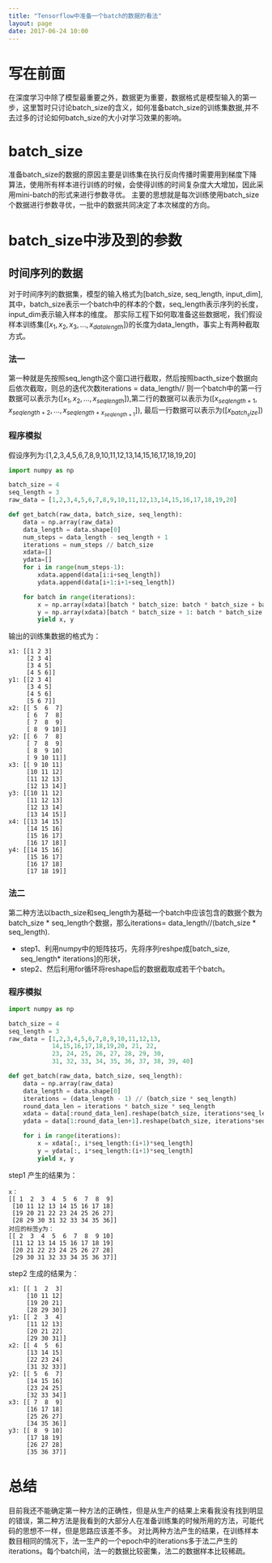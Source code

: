 ```yaml
---
title: "Tensorflow中准备一个batch的数据的看法"
layout: page
date: 2017-06-24 10:00
---
```


# 写在前面
在深度学习中除了模型最重要之外，数据更为重要，数据格式是模型输入的第一步，这里暂时只讨论batch_size的含义，如何准备batch_size的训练集数据,并不去过多的讨论如何batch_size的大小对学习效果的影响。

# batch_size
准备batch_size的数据的原因主要是训练集在执行反向传播时需要用到梯度下降算法，使用所有样本进行训练的时候，会使得训练的时间复杂度大大增加，因此采用mini-batch的形式来进行参数寻优。
主要的思想就是每次训练使用batch_size个数据进行参数寻优，一批中的数据共同决定了本次梯度的方向。

# batch_size中涉及到的参数
## 时间序列的数据
对于时间序列的数据集，模型的输入格式为[batch_size, seq_length, input_dim], 其中，batch_size表示一个batch中的样本的个数，seq_length表示序列的长度，input_dim表示输入样本的维度。
那实际工程下如何取准备这些数据呢，我们假设样本训练集$([x_1, x_2, x_3, ..., x_{datalength}])$的长度为data_length，事实上有两种截取方式。
### 法一
第一种就是先按照seq_length这个窗口进行截取，然后按照bacth_size个数据向后依次截取，则总的迭代次数iterations = data_length// 则一个batch中的第一行数据可以表示为$([x_1, x_2, ...,x_{seqlength}])$,第二行的数据可以表示为$([x_{seqlength+1}, x_{seqlength+2}, ..., x_{seqlength+x_{seqlength+1}}])$, 最后一行数据可以表示为$([x_{batch_size}])$
### 程序模拟
假设序列为:[1,2,3,4,5,6,7,8,9,10,11,12,13,14,15,16,17,18,19,20]

```python
import numpy as np

batch_size = 4
seq_length = 3
raw_data = [1,2,3,4,5,6,7,8,9,10,11,12,13,14,15,16,17,18,19,20]

def get_batch(raw_data, batch_size, seq_length):
    data = np.array(raw_data)
    data_length = data.shape[0]
    num_steps = data_length - seq_length + 1
    iterations = num_steps // batch_size
    xdata=[]
    ydata=[]
    for i in range(num_steps-1):
        xdata.append(data[i:i+seq_length])
        ydata.append(data[i+1:i+1+seq_length])

    for batch in range(iterations):
        x = np.array(xdata)[batch * batch_size: batch * batch_size + batch_size, :]
        y = np.array(xdata)[batch * batch_size + 1: batch * batch_size + 1 + batch_size, :]
        yield x, y
```
输出的训练集数据的格式为：
```
x1: [[1 2 3]
     [2 3 4]
     [3 4 5]
     [4 5 6]]
y1: [[2 3 4]
     [3 4 5]
     [4 5 6]
     [5 6 7]]
x2: [[ 5  6  7]
     [ 6  7  8]
     [ 7  8  9]
     [ 8  9 10]]
y2: [[ 6  7  8]
     [ 7  8  9]
     [ 8  9 10]
     [ 9 10 11]]
x3: [[ 9 10 11]
     [10 11 12]
     [11 12 13]
     [12 13 14]]
y3: [[10 11 12]
     [11 12 13]
     [12 13 14]
     [13 14 15]]
x4: [[13 14 15]
     [14 15 16]
     [15 16 17]
     [16 17 18]]
y4: [[14 15 16]
     [15 16 17]
     [16 17 18]
     [17 18 19]]
```


### 法二
第二种方法以bacth_size和seq_length为基础一个batch中应该包含的数据个数为batch_size * seq_length个数据，那么iterations= data_length//(batch_size * seq_length).
- step1、利用numpy中的矩阵技巧，先将序列reshpe成[batch_size, seq_length* iterations]的形状，
- step2、然后利用for循环将reshape后的数据截取成若干个batch。

### 程序模拟

```python
import numpy as np

batch_size = 4
seq_length = 3
raw_data = [1,2,3,4,5,6,7,8,9,10,11,12,13,
            14,15,16,17,18,19,20, 21, 22, 
            23, 24, 25, 26, 27, 28, 29, 30, 
            31, 32, 33, 34, 35, 36, 37, 38, 39, 40]

def get_batch(raw_data, batch_size, seq_length):
    data = np.array(raw_data)
    data_length = data.shape[0]
    iterations = (data_length - 1) // (batch_size * seq_length)
    round_data_len = iterations * batch_size * seq_length
    xdata = data[:round_data_len].reshape(batch_size, iterations*seq_length)
    ydata = data[1:round_data_len+1].reshape(batch_size, iterations*seq_length)

    for i in range(iterations):
        x = xdata[:, i*seq_length:(i+1)*seq_length]
        y = ydata[:, i*seq_length:(i+1)*seq_length]
        yield x, y
```
step1 产生的结果为：

```
x：
[[ 1  2  3  4  5  6  7  8  9]
 [10 11 12 13 14 15 16 17 18]
 [19 20 21 22 23 24 25 26 27]
 [28 29 30 31 32 33 34 35 36]]
对应的标签y为：
[[ 2  3  4  5  6  7  8  9 10]
 [11 12 13 14 15 16 17 18 19]
 [20 21 22 23 24 25 26 27 28]
 [29 30 31 32 33 34 35 36 37]]
```
step2 生成的结果为：
```
x1: [[ 1  2  3]
     [10 11 12]
     [19 20 21]
     [28 29 30]]
y1: [[ 2  3  4]
     [11 12 13]
     [20 21 22]
     [29 30 31]]
x2: [[ 4  5  6]
     [13 14 15]
     [22 23 24]
     [31 32 33]]
y2: [[ 5  6  7]
     [14 15 16]
     [23 24 25]
     [32 33 34]]
x3: [[ 7  8  9]
     [16 17 18]
     [25 26 27]
     [34 35 36]]
y3: [[ 8  9 10]
     [17 18 19]
     [26 27 28]
     [35 36 37]]
```

# 总结
目前我还不能确定第一种方法的正确性，但是从生产的结果上来看我没有找到明显的错误，第二种方法是我看到的大部分人在准备训练集的时候所用的方法，可能代码的思想不一样，但是思路应该差不多。
对比两种方法产生的结果，在训练样本数目相同的情况下，法一生产的一个epoch中的iterations多于法二产生的iterations。每个batch间，法一的数据比较密集，法二的数据样本比较稀疏。
